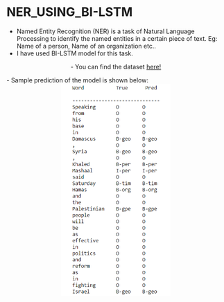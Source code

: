 # NER_USING_BI-LSTM
- Named Entity Recognition (NER) is a task of Natural Language Processing to identify the named entities in a certain piece of text. 
Eg: Name of a person, Name of an organization etc..
- I have used BI-LSTM model for this task.
<p align="center">
- You can find the dataset <a href="https://github.com/NAVANEETHELITE/NER_USING_BI-LSTM/blob/master/DATA/new_ner.csv">here!</a>
</p>
- Sample prediction of the model is shown below:
<center>
<img src = "https://github.com/NAVANEETHELITE/NER_USING_BI-LSTM/blob/master/PRED_IMG/PREDICTED_ENTITIES.png" width="50%" title="Sample Prediction" alt="Sample Prediction">
</center>
